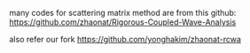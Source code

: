 many codes for scattering matrix method are from this github: https://github.com/zhaonat/Rigorous-Coupled-Wave-Analysis

also refer our fork
https://github.com/yonghakim/zhaonat-rcwa